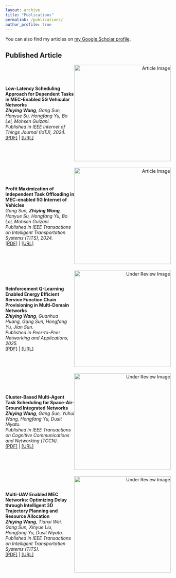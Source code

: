 ```yaml
---
layout: archive
title: "Publications"
permalink: /publications/
author_profile: true
---
```


<p>You can also find my articles on <a href="https://scholar.google.com.hk/citations?user=9TEDEJUAAAAJ&hl=zh-CN">my Google Scholar profile</a>.</p>

<h2>Published Article</h2>

<div style="display: flex; align-items: center; margin-bottom: 20px;">
  <div style="flex: 1;">
    <p>
      <strong>Low-Latency Scheduling Approach for Dependent Tasks in MEC-Enabled 5G Vehicular Networks</strong><br>
      <em><strong>Zhiying Wang</strong>, Gang Sun, Hanyue Su, Hongfang Yu, Bo Lei, Mohsen Guizani.</em><br>
      <em>Published in IEEE Internet of Things Journal (IoTJ), 2024.</em><br>
      <a href="https://wzyyyds.github.io/ZhiyingWang/files/paper1.pdf">[PDF]</a> | <a href="https://ieeexplore.ieee.org/document/10234628">[URL]</a>
    </p>
  </div>
  <div style="flex: none; text-align: right; margin-right: -10px;">
    <img src="https://wzyyyds.github.io/ZhiyingWang/files/image1.jpg" alt="Article Image" width="300">
  </div>
</div>

<div style="display: flex; align-items: center; margin-bottom: 20px;">
  <div style="flex: 1;">
    <p>
      <strong>Profit Maximization of Independent Task Offloading in MEC-enabled 5G Internet of Vehicles</strong><br>
      <em>Gang Sun, <strong>Zhiying Wang</strong>, Hanyue Su, Hongfang Yu, Bo Lei, Mohsen Guizani.</em><br>
      <em>Published in IEEE Transactions on Intelligent Transportation Systems (TITS), 2024.</em><br>
      <a href="https://wzyyyds.github.io/ZhiyingWang/files/paper2.pdf">[PDF]</a> | <a href="https://ieeexplore.ieee.org/document/10571777">[URL]</a>
    </p>
  </div>
  <div style="flex: none; text-align: right; margin-right: -10px;">
    <img src="https://wzyyyds.github.io/ZhiyingWang/files/image2.jpg" alt="Article Image" width="300">
  </div>
</div>

<div style="display: flex; align-items: center; margin-bottom: 20px;">
  <div style="flex: 1;">
    <p>
      <strong>Reinforcement Q-Learning Enabled Energy Efficient Service Function Chain Provisioning in Multi-Domain Networks</strong><br>
      <em><strong>Zhiying Wang</strong>, Guanhua Huang, Gang Sun, Hongfang Yu, Jian Sun.</em><br>
      <em>Published in Peer-to-Peer Networking and Applications, 2025.</em><br>
      <a href="https://wzyyyds.github.io/ZhiyingWang/files/paper4.pdf">[PDF]</a> | <a href="https://link.springer.com/article/10.1007/s12083-024-01861-1">[URL]</a>
    </p>
  </div>
  <div style="flex: none; text-align: right; margin-right: -10px;">
    <img src="https://wzyyyds.github.io/ZhiyingWang/files/image4.jpg" alt="Under Review Image" width="300">
  </div>
</div>

<div style="display: flex; align-items: center; margin-bottom: 20px;">
  <div style="flex: 1;">
    <p>
      <strong>Cluster-Based Multi-Agent Task Scheduling for Space-Air-Ground Integrated Networks</strong><br>
      <em><strong>Zhiying Wang</strong>, Gang Sun, Yuhui Wang, Hongfang Yu, Dusit Niyato.</em><br>
      <em>Published in IEEE Transactions on Cognitive Communications and Networking (TCCN).</em><br>
      <a href="https://arxiv.org/pdf/2412.10700">[PDF]</a> | <a href="https://ieeexplore.ieee.org/document/10935306">[URL]</a>
    </p>
  </div>
  <div style="flex: none; text-align: right; margin-right: -10px;">
    <img src="https://wzyyyds.github.io/ZhiyingWang/files/maddpg.jpg" alt="Under Review Image" width="300">
  </div>
</div>

<div style="display: flex; align-items: center; margin-bottom: 20px;">
  <div style="flex: 1;">
    <p>
      <strong>Multi-UAV Enabled MEC Networks: Optimizing Delay through Intelligent 3D Trajectory Planning and Resource Allocation</strong><br>
      <em><strong>Zhiying Wang</strong>, Tianxi Wei, Gang Sun, Xinyue Liu, Hongfang Yu, Dusit Niyato.</em><br>
      <em>Published in IEEE Transactions on Intelligent Transportation Systems (TITS).</em><br>
      <a href="https://arxiv.org/pdf/2409.17882v1">[PDF]</a> | <a href="https://ieeexplore.ieee.org/document/11083737">[URL]</a>
    </p>
  </div>
  <div style="flex: none; text-align: right; margin-right: -10px;">
    <img src="https://wzyyyds.github.io/ZhiyingWang/files/drone.gif" alt="Under Review Image" width="300">
  </div>
</div>

